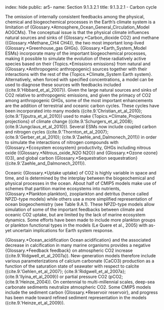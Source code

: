 index: hide
public: ar5-
name: Section 9.1.3.2.1
title: 9.1.3.2.1 - Carbon cycle

The omission of internally consistent feedbacks among the physical, chemical and biogeochemical processes in the Earth’s climate system is a limitation of {Glossary.*Atmosphere_Ocean_General_Circulation_Model AOGCMs}. The conceptual issue is that the physical climate influences natural sources and sinks of {Glossary.*Carbon_dioxide CO2} and methane ({Glossary.*Methane_CH4 CH4}), the two most important long-lived {Glossary.*Greenhouse_gas GHGs}. {Glossary.*Earth_System_Model ESMs} incorporate many of the important biogeochemical processes, making it possible to simulate the evolution of these radiatively active species based on their {Topics.*Emissions emissions} from natural and {Glossary.*Anthropogenic anthropogenic} sources together with their interactions with the rest of the {Topics.*Climate_System Earth system}. Alternatively, when forced with specified concentrations, a model can be used to diagnose these sources with feedbacks included ({cite.9.'Hibbard_et_al_2007}). Given the large natural sources and sinks of CO2 relative to anthropogenic emissions, and given the primacy of CO2 among anthropogenic GHGs, some of the most important enhancements are the addition of terrestrial and oceanic carbon cycles. These cycles have been incorporated into many models ({cite.9.'Christian_et_al_2010}; {cite.9.'Tjiputra_et_al_2010}) used to make {Topics.*Climate_Projections projections} of climate change ({cite.9.'Schurgers_et_al_2008}; {cite.9.'Jungclaus_et_al_2010}). Several ESMs now include coupled carbon and nitrogen cycles ({cite.9.'Thornton_et_al_2007}; {cite.9.'Gerber_et_al_2010}; {cite.9.'Zaehle_and_Dalmonech_2011}) in order to simulate the interactions of nitrogen compounds with {Glossary.*Ecosystem ecosystem} productivity, GHGs including nitrous oxide ({Glossary.*Nitrous_oxide_N2O N2O}) and {Glossary.*Ozone ozone} (O3), and global carbon {Glossary.*Sequestration sequestration} ({cite.9.'Zaehle_and_Dalmonech_2011}).

Oceanic {Glossary.*Uptake uptake} of CO2 is highly variable in space and time, and is determined by the interplay between the biogeochemical and physical processes in the ocean. About half of CMIP5 models make use of schemes that partition marine ecosystems into nutrients, {Glossary.*Plankton plankton}, zooplankton and detritus (hence called NPZD-type models) while others use a more simplified representation of ocean biogeochemistry (see Table 9.A.1). These NPZD-type models allow simulation of some of the important feedbacks between climate and oceanic CO2 uptake, but are limited by the lack of marine ecosystem dynamics. Some efforts have been made to include more plankton groups or plankton functional types in the models (Le Quere et al., 2005) with as-yet uncertain implications for Earth system response.

{Glossary.*Ocean_acidification Ocean acidification} and the associated decrease in calcification in many marine organisms provides a negative {Glossary.*Feedback feedback} on atmospheric CO2 increase ({cite.9.'Ridgwell_et_al_2007a}). New-generation models therefore include various parameterizations of calcium carbonate (CaCO3) production as a function of the saturation state of seawater with respect to calcite ({cite.9.'Gehlen_et_al_2007}; {cite.9.'Ridgwell_et_al_2007a}; {cite.9.'Ilyina_et_al_2009}) or partial pressure CO2 (pCO2; {cite.9.'Heinze_2004}). On centennial to multi-millennial scales, deep-sea carbonate sediments neutralize atmospheric CO2. Some CMIP5 models include the sediment carbon {Glossary.*Reservoir reservoir}, and progress has been made toward refined sediment representation in the models ({cite.9.'Heinze_et_al_2009}).
